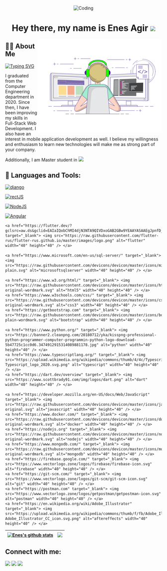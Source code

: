 <p align="center" xmlns="http://www.w3.org/1999/html">
   <br>
    <img align="center" alt="Coding" style=" object-fit: cover;"    src="https://github.com/EnesAgir-7/React-Portfolio/blob/main/client/public/github_Image.jpg">
  <br>
</p>

<h1 align="center">Hey there, my name is Enes Agir <img src="https://media.giphy.com/media/hvRJCLFzcasrR4ia7z/giphy.gif" width="30px"></h1>


<img align="right" alt="Coding" width="400" src="https://github.com/profjordanov/profjordanov/blob/main/coding-person.gif">


## 🙋‍♂️ About Me


[![Typing SVG](https://readme-typing-svg.herokuapp.com?color=2951F7&lines=Passionate+Developer;Python+%26+Django;Javascript+%26+React;Flutter+%26+Dart;Html+%26Css)](https://git.io/typing-svg)

I graduated from the Computer Engineering department in 2020. Since then, 
I have been improving my skills in Full-Stack Web Development. I also have 
an interest in mobile application development as well. I believe my 
willingness and enthusiasm to learn new technologies will make me as 
strong part of your company.

Additionally, I am Master student in [<img width="120" src="https://www.helping.academy/images/Logos/SRH.png">](https://www.srh-hochschule-heidelberg.de/)

## 🚀 Languages and Tools:

<p align="centre">
   <a href="https://www.djangoproject.com/" target="_blank"> <img src="https://gitlab.com/uploads/-/system/project/avatar/24625030/django-icon-0.png" alt="django" width="45" height="45"/> </a>
   
   <a href="https://reactjs.org/" target="_blank"> <img src="https://styles.redditmedia.com/t5_2su6s/styles/communityIcon_4g1uo0kd87c61.png" alt="rectJS" width="43" height="43" /> </a>
   
   <a href="https://nodejs.org/en/" target="_blank"> <img src="https://academyclass.com/wp-content/uploads/2021/11/ACCL-NodeJS-300x300.png" alt="NodeJS" width="43" height="43" /> </a>
   
   <a href="https://angular.io/" target="_blank"> <img src="https://upload.wikimedia.org/wikipedia/commons/thumb/c/cf/Angular_full_color_logo.svg/2048px-Angular_full_color_logo.svg.png" alt="Angular" width="43" height="43" /> </a>
   
    <a href="https://flutter.dev/?gclsrc=aw.ds&gclid=EAIaIQobChMI4djN3NTA9QIVDxoGAB2GBw9YEAAYASAAEgJpnfD_BwE" target="_blank"> <img src="https://raw.githubusercontent.com/flutter-rus/flutter-rus.github.io/master/images/logo.png" alt="flutter" width="40" height="40" /> </a>
    
    <a href="https://www.microsoft.com/en-us/sql-server/" target="_blank"> <img src="https://raw.githubusercontent.com/devicons/devicon/master/icons/microsoftsqlserver/microsoftsqlserver-plain.svg" alt="microsoftsqlserver" width="40" height="40" /> </a>
    
    <a href="https://www.w3.org/html/" target="_blank"> <img src="https://raw.githubusercontent.com/devicons/devicon/master/icons/html5/html5-original-wordmark.svg" alt="html5" width="40" height="40" /> </a>
    <a href="https://www.w3schools.com/css/" target="_blank"> <img src="https://raw.githubusercontent.com/devicons/devicon/master/icons/css3/css3-original-wordmark.svg" alt="css3" width="40" height="40" /> </a>
    <a href="https://getbootstrap.com" target="_blank"> <img src="https://raw.githubusercontent.com/devicons/devicon/master/icons/bootstrap/bootstrap-plain-wordmark.svg" alt="bootstrap" width="40" height="40" /> </a>
    
    <a href="https://www.python.org/" target="_blank"> <img src="https://banner2.cleanpng.com/20180712/yka/kisspng-professional-python-programmer-computer-programmin-python-logo-download-5b47725c1cc0d6.3474912915314089881178.jpg" alt="python" width="40" height="40" /> </a>
    <a href="https://www.typescriptlang.org/" target="_blank"> <img src="https://upload.wikimedia.org/wikipedia/commons/thumb/4/4c/Typescript_logo_2020.svg/1024px-Typescript_logo_2020.svg.png" alt="typescript" width="40" height="40" /> </a>
    <a href="https://dart.dev/overview" target="_blank"> <img src="https://www.scottbrady91.com/img/logos/dart.png" alt="dart" width="40" height="40" /> </a>
    
    <a href="https://developer.mozilla.org/en-US/docs/Web/JavaScript" target="_blank"> <img src="https://raw.githubusercontent.com/devicons/devicon/master/icons/javascript/javascript-original.svg" alt="javascript" width="40" height="40" /> </a>
    <a href="https://www.docker.com/" target="_blank"> <img src="https://raw.githubusercontent.com/devicons/devicon/master/icons/docker/docker-original-wordmark.svg" alt="docker" width="40" height="40" /> </a>
    <a href="https://nodejs.org" target="_blank"> <img src="https://raw.githubusercontent.com/devicons/devicon/master/icons/nodejs/nodejs-original-wordmark.svg" alt="nodejs" width="40" height="40" /> </a>
    <a href="https://www.mongodb.com/" target="_blank"> <img src="https://raw.githubusercontent.com/devicons/devicon/master/icons/mongodb/mongodb-original-wordmark.svg" alt="mongodb" width="40" height="40" /> </a>
    <a href="https://firebase.google.com/" target="_blank"> <img src="https://www.vectorlogo.zone/logos/firebase/firebase-icon.svg" alt="firebase" width="40" height="40" /> </a>
    <a href="https://git-scm.com/" target="_blank"> <img src="https://www.vectorlogo.zone/logos/git-scm/git-scm-icon.svg" alt="git" width="40" height="40" /> </a>
    <a href="https://postman.com" target="_blank"> <img src="https://www.vectorlogo.zone/logos/getpostman/getpostman-icon.svg" alt="postman" width="40" height="40" /> </a>
    <a href="https://en.wikipedia.org/wiki/Adobe_Illustrator" target="_blank"> <img src="https://upload.wikimedia.org/wikipedia/commons/thumb/f/fb/Adobe_Illustrator_CC_icon.svg/640px-Adobe_Illustrator_CC_icon.svg.png" alt="aftereffects" width="40" height="40" /> </a>
</p>


| <a href="https://github.com/EnesAgir-7/github-readme-stats"><img align="center" src="https://github-readme-stats.vercel.app/api?username=EnesAgir-7&show_icons=true&include_all_commits=true&theme=buefy&hide_border=true" alt="Enes's github stats" /></a> | <a href="https://github.com/EnesAgir-7/github-readme-stats"><img align="center" src="https://github-readme-stats.vercel.app/api/top-langs/?username=EnesAgir-7&layout=compact&theme=buefy&hide_border=true" /></a> |
| ------------- | ------------- |


## Connect with me:
<p align="left">

<a href = "https://www.linkedin.com/in/enes-agir-a0b926200/"><img src="https://img.icons8.com/fluent/48/000000/linkedin.png"/></a>
<a href = "https://twitter.com/enes_agir7"><img src="https://img.icons8.com/fluent/48/000000/twitter.png"/></a>
<a href = "https://instagram.com/enes.agir7?utm_medium=copy_link"><img src="https://img.icons8.com/fluent/48/000000/instagram-new.png"/></a>

</p>
